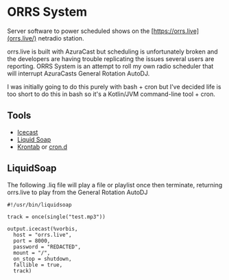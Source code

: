 # ORRS System

Server software to power scheduled shows on the [https://orrs.live](orrs.live/) netradio station. 

orrs.live is built with AzuraCast but scheduling is unfortunately broken and the developers are having trouble replicating the issues several users are reporting. ORRS System is an attempt to roll my own radio scheduler that will interrupt AzuraCasts General Rotation AutoDJ. 

I was initially going to do this purely with bash + cron but I've decided life is too short to do this in bash so it's a Kotlin/JVM command-line tool + cron.

## Tools

* [Icecast](https://icecast.org/)
* [Liquid Soap](https://www.liquidsoap.info/) 
* [Krontab](https://insanusmokrassar.github.io/krontab/) or [cron.d](https://help.ubuntu.com/community/CronHowto)

## LiquidSoap

The following .liq file will play a file or playlist once then terminate, returning orrs.live to play from the General Rotation AutoDJ

```
#!/usr/bin/liquidsoap

track = once(single("test.mp3"))

output.icecast(%vorbis,
  host = "orrs.live", 
  port = 8000,
  password = "REDACTED", 
  mount = "/",
  on_stop = shutdown,
  fallible = true,
  track)
```
